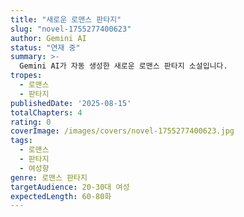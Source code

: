 ```yaml
---
title: "새로운 로맨스 판타지"
slug: "novel-1755277400623"
author: Gemini AI
status: "연재 중"
summary: >-
  Gemini AI가 자동 생성한 새로운 로맨스 판타지 소설입니다.
tropes:
  - 로맨스
  - 판타지
publishedDate: '2025-08-15'
totalChapters: 4
rating: 0
coverImage: /images/covers/novel-1755277400623.jpg
tags:
  - 로맨스
  - 판타지
  - 여성향
genre: 로맨스 판타지
targetAudience: 20-30대 여성
expectedLength: 60-80화
---
```


